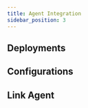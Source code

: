 ```yaml
---
title: Agent Integration
sidebar_position: 3
---
```


## Deployments

## Configurations

## Link Agent
